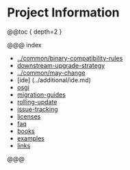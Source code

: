 # Project Information

@@toc { depth=2 }

@@@ index

* [../common/binary-compatibility-rules](../common/binary-compatibility-rules.md)
* [downstream-upgrade-strategy](downstream-upgrade-strategy.md)
* [../common/may-change](../common/may-change.md)
* [ide] (../additional/ide.md)
* [osgi](../additional/osgi.md)
* [migration-guides](migration-guides.md)
* [rolling-update](rolling-update.md)
* [issue-tracking](issue-tracking.md)
* [licenses](licenses.md)
* [faq](../additional/faq.md)
* [books](../additional/books.md)
* [examples](examples.md)
* [links](links.md)

@@@
